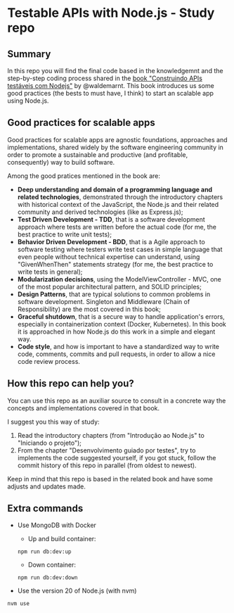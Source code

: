 #  Testable APIs with Node.js - Study repo

## Summary

In this repo you will find the final code based in the knowledgemnt and the step-by-step coding process shared in the [book "Construindo APIs testáveis com Nodejs"](https://github.com/waldemarnt/building-testable-apis-with-nodejs) by @waldemarnt. This book introduces us some good practices (the bests to must have, I think) to start an scalable app using Node.js.

## Good practices for scalable apps

Good practices for scalable apps are agnostic foundations, approaches and implementations, shared widely by the software engineering community in order to promote a sustainable and productive (and profitable, consequently) way to build software. 

Among the good pratices mentioned in the book are:

- **Deep understanding and domain of a programming language and related technologies**, demonstrated through the introductory chapters with historical context of the JavaScript, the Node.js and their related community and derived technologies (like as Express.js);
- **Test Driven Development - TDD**, that is a software development approach where tests are written before the actual code (for me, the best practice to write unit tests);
- **Behavior Driven Development - BDD**, that is a Agile approach to software testing where testers write test cases in simple language that even people without technical expertise can understand, using "GivenWhenThen" statements strategy (for me, the best practice to write tests in general);
- **Modularization decisions**, using the ModelViewController - MVC, one of the most popular architectural pattern, and SOLID principles;
- **Design Patterns**, that are typical solutions to common problems in software development. Singleton and Middleware (Chain of Responsibility) are the most covered in this book;
- **Graceful shutdown**, that is a secure way to handle application's errors, especially in containerization context (Docker, Kubernetes). In this book it is approached in how Node.js do this work in a simple and elegant way.
- **Code style**, and how is important to have a standardized way to write code, comments, commits and pull requests, in order to allow a nice code review process.

## How this repo can help you?

You can use this repo as an auxiliar source to consult in a concrete way the concepts and implementations covered in that book.

I suggest you this way of study:

1. Read the introductory chapters (from "Introdução ao Node.js" to "Iniciando o projeto");
2. From the chapter "Desenvolvimento guiado por testes", try to implements the code suggested yourself, if you got stuck, follow the commit history of this repo in parallel (from oldest to newest).

Keep in mind that this repo is based in the related book and have some adjusts and updates made. 

## Extra commands

- Use MongoDB with Docker
  - Up and build container:
  ```
  npm run db:dev:up
  ```
  - Down container:
  ```
  npm run db:dev:down
  ```

- Use the version 20 of Node.js (with nvm)
```
nvm use
```